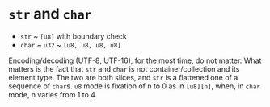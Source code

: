 # `str` and `char`

- `str` ~ `[u8]` with boundary check
- `char` ~ `u32` ~ `[u8, u8, u8, u8]`

Encoding/decoding (UTF-8, UTF-16), for the most time, do not matter. What matters is the fact that `str` and `char` is not container/collection and its element type. The two are both slices, and `str` is a flattened one of a sequence of `char`s. `u8` mode is fixation of n to 0 as in `[u8][n]`, when, in `char` mode, n varies from 1 to 4.
